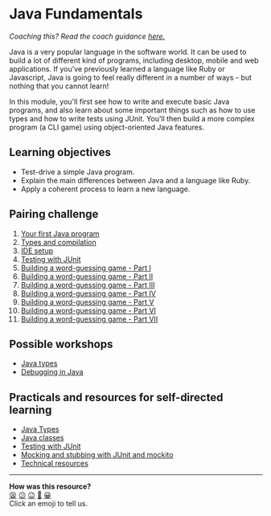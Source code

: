 # Java Fundamentals

_Coaching this? Read the coach guidance
[here.](https://github.com/makersacademy/slug/blob/main/materials/universe/language_intros/challenges/java/README.ed.md)_

Java is a very popular language in the software world. It can be used to build a lot of different kind of programs, including desktop, mobile and web applications. If you've previously learned a language like Ruby or Javascript, Java is going to feel really different in a number of ways - but nothing that you cannot learn!

In this module, you'll first see how to write and execute basic Java programs, and also learn about some important things such as how to use types and how to write tests using JUnit. You'll then build a more complex program (a CLI game) using object-oriented Java features.

<!-- OMITTED -->

## Learning objectives

* Test-drive a simple Java program.
* Explain the main differences between Java and a language like Ruby.
* Apply a coherent process to learn a new language.

## Pairing challenge

1. [Your first Java program](./main/01_first_java_program.md)
2. [Types and compilation](./main/02_compile_error.md)
3. [IDE setup](./main/03_ide.md)
4. [Testing with JUnit](./main/04_testing_with_junit.md)
5. [Building a word-guessing game - Part I](./main/05_challenge_game.md)
6. [Building a word-guessing game - Part II](./main/06_challenge_word_choser.md)
7. [Building a word-guessing game - Part III](./main/07_challenge_player_guess.md)
9. [Building a word-guessing game - Part IV](./main/08_challenge_guessed_letters.md)
10. [Building a word-guessing game - Part V](./main/09_challenge_game_over.md)
11. [Building a word-guessing game - Part VI](./main/10_challenge_view.md)
12. [Building a word-guessing game - Part VII](./main/11_challenge_multiplayer.md)

## Possible workshops

 * [Java types](./workshops/typing)
 * [Debugging in Java](./workshops/debugging)

## Practicals and resources for self-directed learning

 * [Java Types](./practicals/typing)
 * [Java classes](https://www.w3schools.com/java/java_classes.asp)
 * [Testing with JUnit](https://www.youtube.com/watch?v=60yrTfVdFwo)
 * [Mocking and stubbing with JUnit and mockito](https://semaphoreci.com/community/tutorials/stubbing-and-mocking-with-mockito-2-and-junit)
 * [Technical resources](https://airtable.com/shrAKyt6Eh7t93bCn)

<!-- BEGIN GENERATED SECTION DO NOT EDIT -->

---

**How was this resource?**  
[😫](https://airtable.com/shrUJ3t7KLMqVRFKR?prefill_Repository=makersacademy/java-apprenticeship-module&prefill_File=README.md&prefill_Sentiment=😫) [😕](https://airtable.com/shrUJ3t7KLMqVRFKR?prefill_Repository=makersacademy/java-apprenticeship-module&prefill_File=README.md&prefill_Sentiment=😕) [😐](https://airtable.com/shrUJ3t7KLMqVRFKR?prefill_Repository=makersacademy/java-apprenticeship-module&prefill_File=README.md&prefill_Sentiment=😐) [🙂](https://airtable.com/shrUJ3t7KLMqVRFKR?prefill_Repository=makersacademy/java-apprenticeship-module&prefill_File=README.md&prefill_Sentiment=🙂) [😀](https://airtable.com/shrUJ3t7KLMqVRFKR?prefill_Repository=makersacademy/java-apprenticeship-module&prefill_File=README.md&prefill_Sentiment=😀)  
Click an emoji to tell us.

<!-- END GENERATED SECTION DO NOT EDIT -->
